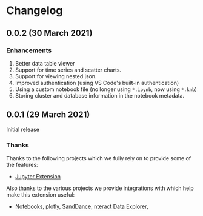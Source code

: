 # Changelog

## 0.0.2 (30 March 2021)
### Enhancements

1. Better data table viewer
1. Support for time series and scatter charts.
1. Support for viewing nested json.
1. Improved authentication (using VS Code's built-in authentication)
1. Using a custom notebook file (no longer using `*.ipynb`, now using `*.knb`)
1. Storing cluster and database information in the notebook metadata.


## 0.0.1 (29 March 2021)
Initial release

### Thanks

Thanks to the following projects which we fully rely on to provide some of
the features:

-   [Jupyter Extension](https://marketplace.visualstudio.com/items?itemName=ms-toolsai.jupyter)

Also thanks to the various projects we provide integrations with which help
make this extension useful:

-   [Notebooks](https://jupyter-notebook.readthedocs.io/en/latest/?badge=latest),
    [plotly](https://github.com/plotly/plotly.js),
    [SandDance](https://github.com/microsoft/SandDance),
    [nteract Data Explorer](https://github.com/nteract/data-explorer),
